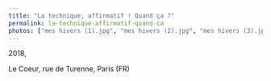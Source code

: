 ```yaml
---
title: "La technique, affirmatif ! Quand ça ?"
permalink: la-technique-affirmatif-quand-ca
photos: ["mes hivers (1).jpg", "mes hivers (2).jpg", "mes hivers (3).jpg","DSC02263.jpg","DSC02274.jpg","DSC02273.jpg"]
---
```


2018,

Le Coeur, rue de Turenne, Paris (FR)